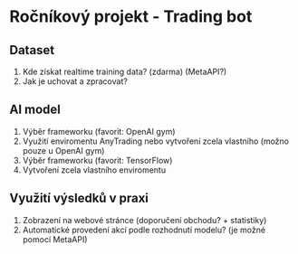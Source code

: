 # Ročníkový projekt - Trading bot
## Dataset
1. Kde získat realtime training data? (zdarma) (MetaAPI?)
2. Jak je uchovat a zpracovat?

## AI model
1. Výběr frameworku (favorit: OpenAI gym)
2. Využití enviromentu AnyTrading nebo vytvoření zcela vlastního (možno pouze u OpenAI gym)
1. Výběr frameworku (favorit: TensorFlow)
2. Vytvoření zcela vlastního enviromentu

## Využití výsledků v praxi
1. Zobrazení na webové stránce (doporučení obchodu? + statistiky)
2. Automatické provedení akcí podle rozhodnutí modelu? (je možné pomocí MetaAPI)
